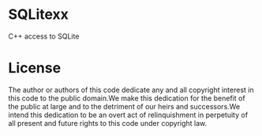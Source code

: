SQLitexx
========

C++ access to SQLite

License
=======
The author or authors of this code dedicate any and all copyright interest in this code to the public domain.We make this dedication for the benefit of the public at large and to the detriment of our heirs and successors.We intend this dedication to be an overt act of relinquishment in perpetuity of all present and future rights to this code under copyright law.
